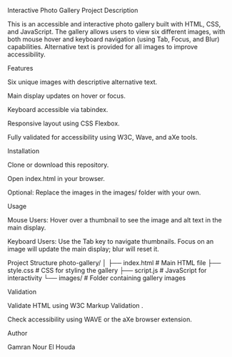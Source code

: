 Interactive Photo Gallery
Project Description

This is an accessible and interactive photo gallery built with HTML, CSS, and JavaScript. The gallery allows users to view six different images, with both mouse hover and keyboard navigation (using Tab, Focus, and Blur) capabilities. Alternative text is provided for all images to improve accessibility.

Features

Six unique images with descriptive alternative text.

Main display updates on hover or focus.

Keyboard accessible via tabindex.

Responsive layout using CSS Flexbox.

Fully validated for accessibility using W3C, Wave, and aXe tools.

Installation

Clone or download this repository.

Open index.html in your browser.

Optional: Replace the images in the images/ folder with your own.

Usage

Mouse Users: Hover over a thumbnail to see the image and alt text in the main display.

Keyboard Users: Use the Tab key to navigate thumbnails. Focus on an image will update the main display; blur will reset it.

Project Structure
photo-gallery/
│
├── index.html      # Main HTML file
├── style.css       # CSS for styling the gallery
├── script.js       # JavaScript for interactivity
└── images/         # Folder containing gallery images

Validation

Validate HTML using W3C Markup Validation
.

Check accessibility using WAVE
 or the aXe browser extension.

Author

Gamran Nour El Houda
